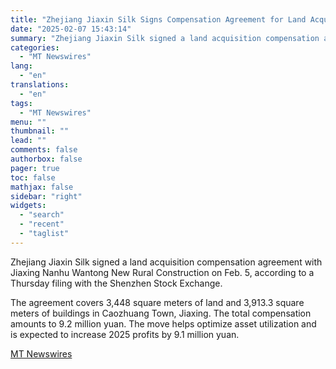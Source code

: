 ```yaml
---
title: "Zhejiang Jiaxin Silk Signs Compensation Agreement for Land Acquisition"
date: "2025-02-07 15:43:14"
summary: "Zhejiang Jiaxin Silk signed a land acquisition compensation agreement with Jiaxing Nanhu Wantong New Rural Construction on Feb. 5, according to a Thursday filing with the Shenzhen Stock Exchange. The agreement covers 3,448 square meters of land and 3,913.3 square meters of buildings in Caozhuang Town, Jiaxing. The total compensation..."
categories:
  - "MT Newswires"
lang:
  - "en"
translations:
  - "en"
tags:
  - "MT Newswires"
menu: ""
thumbnail: ""
lead: ""
comments: false
authorbox: false
pager: true
toc: false
mathjax: false
sidebar: "right"
widgets:
  - "search"
  - "recent"
  - "taglist"
---
```


Zhejiang Jiaxin Silk signed a land acquisition compensation agreement with Jiaxing Nanhu Wantong New Rural Construction on Feb. 5, according to a Thursday filing with the Shenzhen Stock Exchange.

The agreement covers 3,448 square meters of land and 3,913.3 square meters of buildings in Caozhuang Town, Jiaxing. The total compensation amounts to 9.2 million yuan. The move helps optimize asset utilization and is expected to increase 2025 profits by 9.1 million yuan.

[MT Newswires](https://www.tradingview.com/news/mtnewswires.com:20250207:G2464985:0/)
